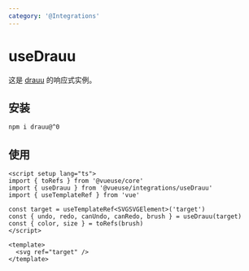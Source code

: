```yaml
---
category: '@Integrations'
---
```


# useDrauu

这是 [drauu](https://github.com/antfu/drauu) 的响应式实例。

## 安装

```bash
npm i drauu@^0
```

## 使用

```vue
<script setup lang="ts">
import { toRefs } from '@vueuse/core'
import { useDrauu } from '@vueuse/integrations/useDrauu'
import { useTemplateRef } from 'vue'

const target = useTemplateRef<SVGSVGElement>('target')
const { undo, redo, canUndo, canRedo, brush } = useDrauu(target)
const { color, size } = toRefs(brush)
</script>

<template>
  <svg ref="target" />
</template>
```
